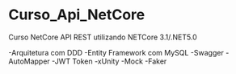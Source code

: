# Curso_Api_NetCore
Curso NetCore
API REST utilizando NETCore 3.1/.NET5.0

-Arquitetura com DDD
-Entity Framework com MySQL
-Swagger
-AutoMapper
-JWT Token
-xUnity
-Mock
-Faker
